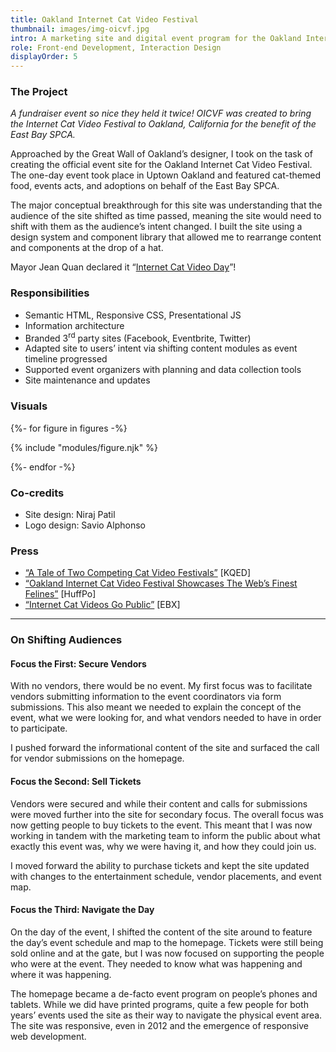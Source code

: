 ```yaml
---
title: Oakland Internet Cat Video Festival
thumbnail: images/img-oicvf.jpg
intro: A marketing site and digital event program for the Oakland Internet Cat Video Festival on behalf of the Great Wall of Oakland and the East Bay SPCA.
role: Front-end Development, Interaction Design
displayOrder: 5
---
```


### The Project

_A fundraiser event so nice they held it twice! OICVF was created to bring the Internet Cat Video Festival to Oakland, California for the benefit of the East Bay SPCA._

Approached by the Great Wall of Oakland’s designer, I took on the task of creating the official event site for the Oakland Internet Cat Video Festival. The one-day event took place in Uptown Oakland and featured cat-themed food, events acts, and adoptions on behalf of the East Bay SPCA.

The major conceptual breakthrough for this site was understanding that the audience of the site shifted as time passed, meaning the site would need to shift with them as the audience’s intent changed. I built the site using a design system and component library that allowed me to rearrange content and components at the drop of a hat.

Mayor Jean Quan declared it &ldquo;[Internet Cat Video Day](https://www.kqed.org/arts/10135685)&rdquo;!

### Responsibilities

- Semantic HTML, Responsive CSS, Presentational JS
- Information architecture
- Branded 3<sup>rd</sup> party sites (Facebook, Eventbrite, Twitter)
- Adapted site to users’ intent via shifting content modules as event timeline progressed
- Supported event organizers with planning and data collection tools
- Site maintenance and updates

### Visuals

<div class="visuals">

{%- for figure in figures -%}

{% include "modules/figure.njk" %}

{%- endfor -%}

</div>

### Co-credits

- Site design: Niraj Patil
- Logo design: Savio Alphonso

### Press

- [&ldquo;A Tale of Two Competing Cat Video Festivals&rdquo;](https://www.kqed.org/arts/10135685) [KQED]
- [&ldquo;Oakland Internet Cat Video Festival Showcases The Web’s Finest Felines&rdquo;](https://www.huffingtonpost.com/2013/03/28/oakland-internet-cat-video-film-festival_n_2972662.html) [HuffPo]
- [&ldquo;Internet Cat Videos Go Public&rdquo;](https://www.eastbayexpress.com/oakland/internet-cat-videos-go-public/Content?oid=3541423) [EBX]

---

### On Shifting Audiences

#### Focus the First: Secure Vendors

With no vendors, there would be no event. My first focus was to facilitate vendors submitting information to the event coordinators via form submissions. This also meant we needed to explain the concept of the event, what we were looking for, and what vendors needed to have in order to participate.

I pushed forward the informational content of the site and surfaced the call for vendor submissions on the homepage.

#### Focus the Second: Sell Tickets

Vendors were secured and while their content and calls for submissions were moved further into the site for secondary focus. The overall focus was now getting people to buy tickets to the event. This meant that I was now working in tandem with the marketing team to inform the public about what exactly this event was, why we were having it, and how they could join us.

I moved forward the ability to purchase tickets and kept the site updated with changes to the entertainment schedule, vendor placements, and event map.

#### Focus the Third: Navigate the Day

On the day of the event, I shifted the content of the site around to feature the day’s event schedule and map to the homepage. Tickets were still being sold online and at the gate, but I was now focused on supporting the people who were at the event. They needed to know what was happening and where it was happening.

The homepage became a de-facto event program on people’s phones and tablets. While we did have printed programs, quite a few people for both years’ events used the site as their way to navigate the physical event area. The site was responsive, even in 2012 and the emergence of responsive web development.
